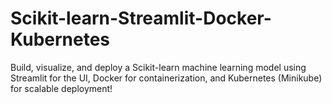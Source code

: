 # Scikit-learn-Streamlit-Docker-Kubernetes
Build, visualize, and deploy a Scikit-learn machine learning model using Streamlit for the UI, Docker for containerization, and Kubernetes (Minikube) for scalable deployment!
